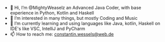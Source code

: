 - 👋 Hi, I’m @MightyWeaselz an Advanced Java Coder, with base experience in Python, Kotlin and Haskell
- 👀 I’m interested in many things, but mostly Coding and Music
- 🌱 I’m currently learning and using languages like Java, kotlin, Haskell on IDE's like VSC, IntelliJ and PyCharm
- 📫 How to reach me: constantin.wessels@web.de

<!---
MightyWeaselz/MightyWeaselz is a ✨ special ✨ repository because its `README.md` (this file) appears on your GitHub profile.
You can click the Preview link to take a look at your changes.
--->
